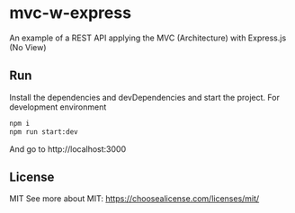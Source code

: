 # mvc-w-express

An example of a REST API applying the MVC (Architecture) with Express.js (No View)

## Run

Install the dependencies and devDependencies and start the project.
For development environment

```sh
npm i
npm run start:dev
```

And go to http://localhost:3000

## License

MIT
See more about MIT: <https://choosealicense.com/licenses/mit/>
